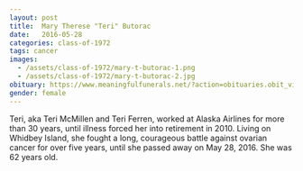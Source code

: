 ```yaml
---
layout: post
title:  Mary Therese "Teri" Butorac
date:   2016-05-28
categories: class-of-1972
tags: cancer
images:
  - /assets/class-of-1972/mary-t-butorac-1.png
  - /assets/class-of-1972/mary-t-butorac-2.jpg
obituary: https://www.meaningfulfunerals.net/?action=obituaries.obit_view&CFID=767eeba5-3cb0-45b6-a1d5-8071ac5a89e0&CFTOKEN=0&o_id=3737693&fh_id=13884
gender: female
---
```

Teri, aka Teri McMillen and Teri Ferren, worked at Alaska Airlines for more than 30 years, until illness forced her into retirement in 2010. Living on Whidbey Island, she fought a long, courageous battle against ovarian cancer for over five years, until she passed away on May 28, 2016.  She was 62 years old.
